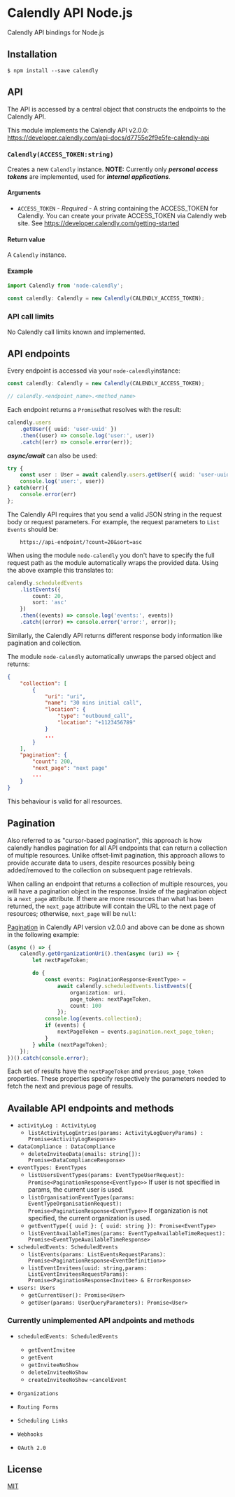 # Calendly API Node.js

Calendly API bindings for Node.js

## Installation

`$ npm install --save calendly`

## API

The API is accessed by a central object that constructs the endpoints to the Calendly API.

This module implements the Calendly API v2.0.0:
https://developer.calendly.com/api-docs/d7755e2f9e5fe-calendly-api

### `Calendly(ACCESS_TOKEN:string)`

Creates a new `Calendly` instance. **NOTE:** Currently only **_personal access tokens_** are implemented, used for **_internal applications_**.

#### Arguments

-   `ACCESS_TOKEN` - _Required_ - A string containing the ACCESS_TOKEN for Calendly. You can create your private ACCESS_TOKEN via Calendly web site. See https://developer.calendly.com/getting-started

#### Return value

A `Calendly` instance.

#### Example

```ts
import Calendly from 'node-calendly';

const calendly: Calendly = new Calendly(CALENDLY_ACCESS_TOKEN);
```

### API call limits

No Calendly call limits known and implemented.

## API endpoints

Every endpoint is accessed via your `node-calendly`instance:

```ts
const calendly: Calendly = new Calendly(CALENDLY_ACCESS_TOKEN);

// calendly.<endpoint_name>.<method_name>
```

Each endpoint returns a `Promise`that resolves with the result:

```ts
calendly.users
    .getUser({ uuid: 'user-uuid' })
    .then((user) => console.log('user:', user))
    .catch((err) => console.error(err));
```

**_async/await_** can also be used:

```ts
try {
    const user : User = await calendly.users.getUser({ uuid: 'user-uuid' });
    console.log('user:', user))
} catch(err){
    console.error(err)
};
```

The Calendly API requires that you send a valid JSON string in the request body or request parameters. For example, the request parameters to `List Events` should be:

```shell
    https://api-endpoint/?count=20&sort=asc

```

When using the module `node-calendly` you don't have to specify the full request path as the module automatically wraps the provided data. Using the above example this translates to:

```ts
calendly.scheduledEvents
    .listEvents({
        count: 20,
        sort: 'asc'
    })
    .then((events) => console.log('events:', events))
    .catch((error) => console.error('error:', error));
```

Similarly, the Calendly API returns different response body information like pagination and collection.

The module `node-calendly` automatically unwraps the parsed object and returns:

```json
{
    "collection": [
        {
            "uri": "uri",
            "name": "30 mins initial call",
            "location": {
                "type": "outbound_call",
                "location": "+1123456789"
            }
            ...
        }
    ],
    "pagination": {
        "count": 200,
        "next_page": "next page"
        ...
    }
}
```

This behaviour is valid for all resources.

## Pagination

Also referred to as "cursor-based pagination", this approach is how calendly handles pagination for all API endpoints that can return a collection of multiple resources. Unlike offset-limit pagination, this approach allows to provide accurate data to users, despite resources possibly being added/removed to the collection on subsequent page retrievals.

When calling an endpoint that returns a collection of multiple resources, you will have a pagination object in the response. Inside of the pagination object is a `next_page` attribute. If there are more resources than what has been returned, the `next_page` attribute will contain the URL to the next page of resources; otherwise, `next_page` will be `null`:

[Pagination][calendly-api-pagination] in Calendly API version v2.0.0 and above can be done as shown in the following example:

```ts
(async () => {
    calendly.getOrganizationUri().then(async (uri) => {
        let nextPageToken;

        do {
            const events: PaginationResponse<EventType> =
                await calendly.scheduledEvents.listEvents({
                    organization: uri,
                    page_token: nextPageToken,
                    count: 100
                });
            console.log(events.collection);
            if (events) {
                nextPageToken = events.pagination.next_page_token;
            }
        } while (nextPageToken);
    });
})().catch(console.error);
```

Each set of results have the `nextPageToken` and `previous_page_token` properties. These properties specify respectively the parameters needed to fetch the next and previous page of results.

## Available API endpoints and methods

-   `activityLog : ActivityLog`
    -   `listActivityLogEntries(params: ActivityLogQueryParams) : Promise<ActivityLogResponse>`
-   `dataCompliance : DataCompliance`
    -   `deleteInviteeData(emails: string[]): Promise<DataComplianceResponse>`
-   `eventTypes: EventTypes`
    -   `listUsersEventTypes(params: EventTypeUserRequest): Promise<PaginationResponse<EventType>>` If user is not specified in params, the current user is used.
    -   `listOrganisationEventTypes(params: EventTypeOrganisationRequest): Promise<PaginationResponse<EventType>>` If organization is not specified, the current organization is used.
    -   `getEventType({ uuid }: { uuid: string }): Promise<EventType>`
    -   `listEventAvailableTimes(params: EventTypeAvailableTimeRequest): Promise<EventTypeAvailableTimeResponse>`
-   `scheduledEvents: ScheduledEvents`
    -   `listEvents(params: ListEventsRequestParams): Promise<PaginationResponse<EventDefinition>>`
    -   `listEventInvitees(uuid: string,params: ListEventInviteesRequestParams): Promise<PaginationResponse<Invitee> & ErrorResponse>`
-   `users: Users`
    -   `getCurrentUser(): Promise<User>`
    -   `getUser(params: UserQueryParameters): Promise<User>`

### Currently unimplemented API andpoints and methods

-   `scheduledEvents: ScheduledEvents`

    -   `getEventInvitee`
    -   `getEvent`
    -   `getInviteeNoShow`
    -   `deleteInviteeNoShow`
    -   `createInviteeNoShow` -`cancelEvent`

-   `Organizations`
-   `Routing Forms`
-   `Scheduling Links`
-   `Webhooks`
-   `OAuth 2.0`

## License

[MIT](LICENSE)

[calendly-api-pagination]: https://developer.calendly.com/api-docs/ZG9jOjE1MDE3NzI-api-conventions#keyset-based-pagination
